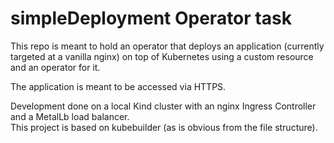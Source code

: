 # simpleDeployment Operator task

This repo is meant to hold an operator that deploys an application (currently targeted at a vanilla nginx) on top of Kubernetes using a custom resource and an operator for it.

The application is meant to be accessed via HTTPS.

Development done on a local Kind cluster with an nginx Ingress Controller and a MetalLb load balancer.  
This project is based on kubebuilder (as is obvious from the file structure).
